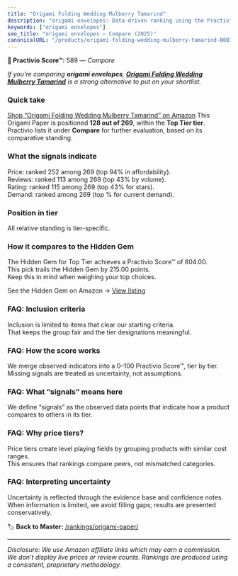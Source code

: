 ```yaml
---
title: "Origami Folding Wedding Mulberry Tamarind"
description: "origami envelopes: Data-driven ranking using the Practivio Score™. Positioned by quality, value, demand, findability, momentum."
keywords: ["origami envelopes"]
seo_title: "origami envelopes — Compare (2025)"
canonicalURL: "/products/origami-folding-wedding-mulberry-tamarind-B0B72K8Y2B/"
---
```


**🛒 Practivio Score™:** 589 — _Compare_


*If you're comparing **origami envelopes**, **[Origami Folding Wedding Mulberry Tamarind](https://www.amazon.com/dp/B0B72K8Y2B?tag=practivio-20)** is a strong alternative to put on your shortlist.*
### Quick take
[Shop “Origami Folding Wedding Mulberry Tamarind” on Amazon](https://www.amazon.com/dp/B0B72K8Y2B?tag=practivio-20)
This Origami Paper is positioned **128 out of 269**, within the **Top Tier tier**.  
Practivio lists it under **Compare** for further evaluation, based on its comparative standing.

### What the signals indicate
Price: ranked 252 among 269 (top 94% in affordability).  
Reviews: ranked 113 among 269 (top 43% by volume).  
Rating: ranked 115 among 269 (top 43% for stars).  
Demand: ranked  among 269 (top % for current demand).

### Position in tier
All relative standing is tier-specific.

### How it compares to the Hidden Gem
The Hidden Gem for Top Tier achieves a Practivio Score™ of 804.00.  
This pick trails the Hidden Gem by 215.00 points.  
Keep this in mind when weighing your top choices.  

See the Hidden Gem on Amazon → [View listing](https://www.amazon.com/dp/B0774HD15D?tag=practivio-20)

### FAQ: Inclusion criteria
Inclusion is limited to items that clear our starting criteria.  
That keeps the group fair and the tier designations meaningful.

### FAQ: How the score works
We merge observed indicators into a 0–100 Practivio Score™, tier by tier.  
Missing signals are treated as uncertainty, not assumptions.

### FAQ: What “signals” means here
We define “signals” as the observed data points that indicate how a product compares to others in its tier.

### FAQ: Why price tiers?
Price tiers create level playing fields by grouping products with similar cost ranges.  
This ensures that rankings compare peers, not mismatched categories.

### FAQ: Interpreting uncertainty
Uncertainty is reflected through the evidence base and confidence notes.  
When information is limited, we avoid filling gaps; results are presented conservatively.

<!-- Missing template for Compare/CompareWithinPriceClass -->


🏷️ **Back to Master:** [/rankings/origami-paper/](/rankings/origami-paper/)

---
_Disclosure: We use Amazon affiliate links which may earn a commission. We don’t display live prices or review counts. Rankings are produced using a consistent, proprietary methodology._
